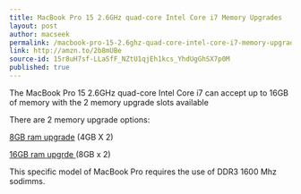 ```yaml
---
title: MacBook Pro 15 2.6GHz quad-core Intel Core i7 Memory Upgrades
layout: post
author: macseek
permalink: /macbook-pro-15-2.6ghz-quad-core-intel-core-i7-memory-upgrades/
link: http://amzn.to/2b8mUBe
source-id: 15r8uH7sf-LLaSfF_NZtU1qjEh1kcs_YhdUgGhSX7p0M
published: true
---
```

The MacBook Pro 15 2.6GHz quad-core Intel Core i7 can accept up to 16GB of memory with the 2 memory upgrade slots available

There are 2 memory upgrade options: 

[8GB ram upgrade](http://amzn.to/2aFJZso) (4GB X 2)

[16GB ram upgrde ](http://amzn.to/2b8mUBe) (8GB x 2) 

This specific model of MacBook Pro requires the use of DDR3 1600 Mhz sodimms. 


